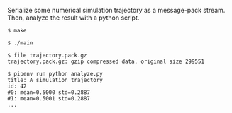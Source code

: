 Serialize some numerical simulation trajectory as a message-pack stream. Then,
analyze the result with a python script.

```console
$ make

$ ./main

$ file trajectory.pack.gz
trajectory.pack.gz: gzip compressed data, original size 299551

$ pipenv run python analyze.py
title: A simulation trajectory
id: 42
#0: mean=0.5000 std=0.2887
#1: mean=0.5001 std=0.2887
...
```
